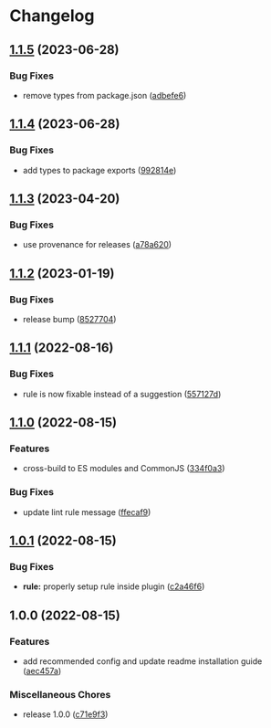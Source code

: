 # Changelog

## [1.1.5](https://github.com/hugo-vrijswijk/eslint-plugin-no-await-in-promise/compare/v1.1.4...v1.1.5) (2023-06-28)


### Bug Fixes

* remove types from package.json ([adbefe6](https://github.com/hugo-vrijswijk/eslint-plugin-no-await-in-promise/commit/adbefe6b4fbfc35d84176769f401a00ad3f16e90))

## [1.1.4](https://github.com/hugo-vrijswijk/eslint-plugin-no-await-in-promise/compare/v1.1.3...v1.1.4) (2023-06-28)


### Bug Fixes

* add types to package exports ([992814e](https://github.com/hugo-vrijswijk/eslint-plugin-no-await-in-promise/commit/992814e81839503a91319770ade34685341f36e3))

## [1.1.3](https://github.com/hugo-vrijswijk/eslint-plugin-no-await-in-promise/compare/v1.1.2...v1.1.3) (2023-04-20)


### Bug Fixes

* use provenance for releases ([a78a620](https://github.com/hugo-vrijswijk/eslint-plugin-no-await-in-promise/commit/a78a62033c5612c8abd509fbed299a4a59e1928b))

## [1.1.2](https://github.com/hugo-vrijswijk/eslint-plugin-no-await-in-promise/compare/v1.1.1...v1.1.2) (2023-01-19)


### Bug Fixes

* release bump ([8527704](https://github.com/hugo-vrijswijk/eslint-plugin-no-await-in-promise/commit/85277049343f99566495c7c71bc9030cabf5ff90))

## [1.1.1](https://github.com/hugo-vrijswijk/eslint-plugin-no-await-in-promise/compare/v1.1.0...v1.1.1) (2022-08-16)


### Bug Fixes

* rule is now fixable instead of a suggestion ([557127d](https://github.com/hugo-vrijswijk/eslint-plugin-no-await-in-promise/commit/557127dceffdd5962dcabc3ef5a29c54d2431f63))

## [1.1.0](https://github.com/hugo-vrijswijk/eslint-plugin-no-await-in-promise/compare/v1.0.1...v1.1.0) (2022-08-15)


### Features

* cross-build to ES modules and CommonJS ([334f0a3](https://github.com/hugo-vrijswijk/eslint-plugin-no-await-in-promise/commit/334f0a3612b8dd8ea71588f604e7a3df85d8791c))


### Bug Fixes

* update lint rule message ([ffecaf9](https://github.com/hugo-vrijswijk/eslint-plugin-no-await-in-promise/commit/ffecaf919469539be8366abba1b11f7418466ba2))

## [1.0.1](https://github.com/hugo-vrijswijk/eslint-plugin-no-await-in-promise/compare/v1.0.0...v1.0.1) (2022-08-15)


### Bug Fixes

* **rule:** properly setup rule inside plugin ([c2a46f6](https://github.com/hugo-vrijswijk/eslint-plugin-no-await-in-promise/commit/c2a46f6c9fe7b8896b1a0c8525d9e51f8beeafe6))

## 1.0.0 (2022-08-15)


### Features

* add recommended config and update readme installation guide ([aec457a](https://github.com/hugo-vrijswijk/eslint-plugin-no-await-in-promise/commit/aec457a0e327b0037c8c2708f284a506b321e5fb))


### Miscellaneous Chores

* release 1.0.0 ([c71e9f3](https://github.com/hugo-vrijswijk/eslint-plugin-no-await-in-promise/commit/c71e9f38c5a3053ac4f83bc212bd930bbbf5d684))
